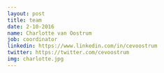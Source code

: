 ```yaml
---
layout: post
title: team
date: 2-10-2016
name: Charlotte van Oostrum
job: coordinator 
linkedin: https://www.linkedin.com/in/cevoostrum
twitter: https://twitter.com/cevoostrum
img: charlotte.jpg
---
```


